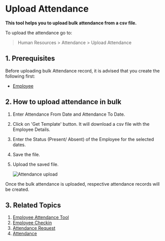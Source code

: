 <!-- add-breadcrumbs -->
# Upload Attendance

**This tool helps you to upload bulk attendance from a csv file.**

To upload the attendance go to:

> Human Resources > Attendance > Upload Attendance


## 1. Prerequisites

Before uploading bulk Attendance record, it is advised that you create the following first:

* [Employee](/docs/user/manual/en/human-resources/employee)


## 2. How to upload attendance in bulk

1. Enter Attendance From Date and Attendance To Date.
1. Click on 'Get Template' button. It will download a csv file with the Employee Details.
1. Enter the Status (Present/ Absent) of the Employee for the selected dates.
1. Save the file.
1. Upload the saved file.



    <img class="screenshot" alt="Attendance upload" src="{{docs_base_url}}/assets/img/human-resources/upload-attendance.png">


Once the bulk attendance is uploaded, respective attendance records will be created. 


## 3. Related Topics


1. [Employee Attendance Tool](/docs/user/manual/en/human-resources/employee-attendance-tool)
1. [Employee Checkin](/docs/user/manual/en/human-resources/employee-checkin)
1. [Attendance Request](/docs/user/manual/en/human-resources/attendance-request)
1. [Attendance](/docs/user/manual/en/human-resources/attendance)
